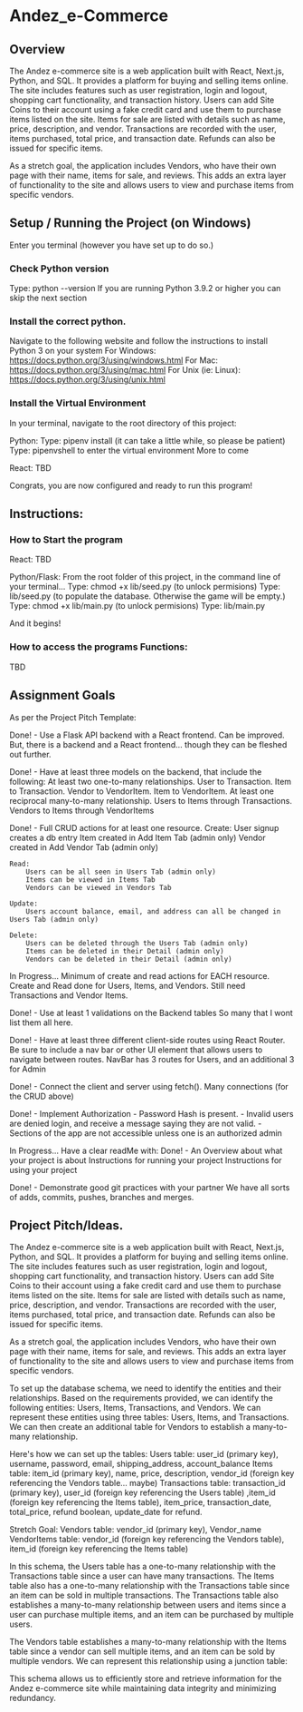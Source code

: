 # Andez_e-Commerce

## Overview
The Andez e-commerce site is a web application built with React, Next.js, Python, and SQL. It provides a platform for buying and selling items online. The site includes features such as user registration, login and logout, shopping cart functionality, and transaction history. Users can add Site Coins to their account using a fake credit card and use them to purchase items listed on the site. Items for sale are listed with details such as name, price, description, and vendor. Transactions are recorded with the user, items purchased, total price, and transaction date. Refunds can also be issued for specific items.

As a stretch goal, the application includes Vendors, who have their own page with their name, items for sale, and reviews. This adds an extra layer of functionality to the site and allows users to view and purchase items from specific vendors.

## Setup / Running the Project (on Windows)
Enter you terminal (however you have set up to do so.)

### Check Python version
Type: python --version
If you are running Python 3.9.2 or higher you can skip the next section

### Install the correct python. 
Navigate to the following website and follow the instructions to install Python 3 on your system
For Windows:
https://docs.python.org/3/using/windows.html
For Mac:
https://docs.python.org/3/using/mac.html
For Unix (ie: Linux):
https://docs.python.org/3/using/unix.html

### Install the Virtual Environment
In your terminal, navigate to the root directory of this project:

Python:
Type: pipenv install
(it can take a little while, so please be patient)
Type: pipenvshell to enter the virtual environment
More to come

React:
TBD

Congrats, you are now configured and ready to run this program!

## Instructions:
### How to Start the program
React:
TBD

Python/Flask:
From the root folder of this project, in the command line of your terminal...
Type: chmod +x lib/seed.py (to unlock permisions)
Type: lib/seed.py (to populate the database. Otherwise the game will be empty.)
Type: chmod +x lib/main.py (to unlock permisions)
Type: lib/main.py

And it begins!

### How to access the programs Functions:
TBD


## Assignment Goals
As per the Project Pitch Template:

Done! - Use a Flask API backend with a React frontend.
    Can be improved. But, there is a backend and a React frontend... though they can be fleshed out further.
    

Done! - Have at least three models on the backend, that include the following:
    At least two one-to-many relationships.
        User to Transaction. Item to Transaction. Vendor to VendorItem. Item to VendorItem.
    At least one reciprocal many-to-many relationship.
        Users to Items through Transactions. Vendors to Items through VendorItems

Done! - Full CRUD actions for at least one resource.
    Create:
        User signup creates a db entry
        Item created in Add Item Tab (admin only)
        Vendor created in Add Vendor Tab (admin only)

    Read:
        Users can be all seen in Users Tab (admin only)
        Items can be viewed in Items Tab
        Vendors can be viewed in Vendors Tab

    Update:
        Users account balance, email, and address can all be changed in Users Tab (admin only)

    Delete:
        Users can be deleted through the Users Tab (admin only)
        Items can be deleted in their Detail (admin only)
        Vendors can be deleted in their Detail (admin only)

In Progress... Minimum of create and read actions for EACH resource.
    Create and Read done for Users, Items, and Vendors. Still need Transactions and Vendor Items.

Done! - Use at least 1 validations on the Backend tables
    So many that I wont list them all here. 

Done! - Have at least three different client-side routes using React Router. 
    Be sure to include a nav bar or other UI element that allows users to navigate between routes.
        NavBar has 3 routes for Users, and an additional 3 for Admin
        

Done! - Connect the client and server using fetch().
    Many connections (for the CRUD above)

Done! - Implement Authorization
    - Password Hash is present. 
    - Invalid users are denied login, and receive a message saying they are not valid. 
    - Sections of the app are not accessible unless one is an authorized admin

In Progress... Have a clear readMe with:
    Done! - An Overview about what your project is about
    Instructions for running your project
    Instructions for using your project

Done! - Demonstrate good git practices with your partner
    We have all sorts of adds, commits, pushes, branches and merges. 


## Project Pitch/Ideas. 

The Andez e-commerce site is a web application built with React, Next.js, Python, and SQL. It provides a platform for buying and selling items online. The site includes features such as user registration, login and logout, shopping cart functionality, and transaction history. Users can add Site Coins to their account using a fake credit card and use them to purchase items listed on the site. Items for sale are listed with details such as name, price, description, and vendor. Transactions are recorded with the user, items purchased, total price, and transaction date. Refunds can also be issued for specific items.

As a stretch goal, the application includes Vendors, who have their own page with their name, items for sale, and reviews. This adds an extra layer of functionality to the site and allows users to view and purchase items from specific vendors.

To set up the database schema, we need to identify the entities and their relationships. Based on the requirements provided, we can identify the following entities: Users, Items, Transactions, and Vendors. We can represent these entities using three tables: Users, Items, and Transactions. We can then create an additional table for Vendors to establish a many-to-many relationship.

Here's how we can set up the tables:
Users table: user_id (primary key), username, password, email, shipping_address, account_balance
Items table: item_id (primary key), name, price, description, vendor_id (foreign key referencing the Vendors table… maybe)
Transactions table: transaction_id (primary key), user_id (foreign key referencing the Users table) ,item_id (foreign key referencing the Items table), item_price, transaction_date, total_price, refund boolean, update_date for refund.

Stretch Goal: 
Vendors table: vendor_id (primary key), Vendor_name
VendorItems table: vendor_id (foreign key referencing the Vendors table), item_id (foreign key referencing the Items table)

In this schema, the Users table has a one-to-many relationship with the Transactions table since a user can have many transactions. The Items table also has a one-to-many relationship with the Transactions table since an item can be sold in multiple transactions. The Transactions table also establishes a many-to-many relationship between users and items since a user can purchase multiple items, and an item can be purchased by multiple users.

The Vendors table establishes a many-to-many relationship with the Items table since a vendor can sell multiple items, and an item can be sold by multiple vendors. We can represent this relationship using a junction table:

This schema allows us to efficiently store and retrieve information for the Andez e-commerce site while maintaining data integrity and minimizing redundancy.